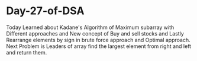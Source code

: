 # Day-27-of-DSA
Today Learned about Kadane's Algorithm of Maximum subarray with Different approaches and New concept of Buy and sell stocks and Lastly Rearrange elements by sign in brute force approach and Optimal approach. Next Problem is Leaders of array find the largest element from right and left and return them.
